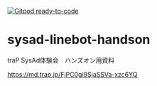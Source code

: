 [![Gitpod ready-to-code](https://img.shields.io/badge/Gitpod-ready--to--code-blue?logo=gitpod)](https://gitpod.io/#https://github.com/xxarupakaxx/sysad-linebot-handson)

# sysad-linebot-handson

traP SysAd体験会　ハンズオン用資料

https://md.trap.jp/FjPC0gi9SjaSSVa-xzc6YQ

